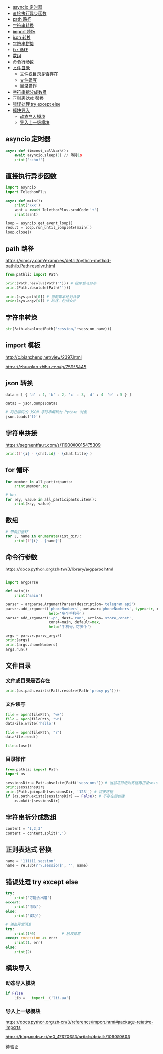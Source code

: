 - [asyncio 定时器](#asyncio-定时器)
- [直接执行异步函数](#直接执行异步函数)
- [path 路径](#path-路径)
- [字符串转换](#字符串转换)
- [import 模板](#import-模板)
- [json 转换](#json-转换)
- [字符串拼接](#字符串拼接)
- [for 循环](#for-循环)
- [数组](#数组)
- [命令行参数](#命令行参数)
- [文件目录](#文件目录)
  - [文件或目录是否存在](#文件或目录是否存在)
  - [文件读写](#文件读写)
  - [目录操作](#目录操作)
- [字符串拆分成数组](#字符串拆分成数组)
- [正则表达式 替换](#正则表达式-替换)
- [错误处理 try except else](#错误处理-try-except-else)
- [模块导入](#模块导入)
  - [动态导入模块](#动态导入模块)
  - [导入上一级模块](#导入上一级模块)

## asyncio 定时器

```py
async def timeout_callback():
    await asyncio.sleep(1) // 等待1s
    print('echo!')
```

## 直接执行异步函数

```py
import asyncio
import TelethonPlus

async def main():
    print('xxx')
    sent = await TelethonPlus.sendCode('+')
    print(sent)

loop = asyncio.get_event_loop()
result = loop.run_until_complete(main())
loop.close()
```

## path 路径

https://vimsky.com/examples/detail/python-method-pathlib.Path.resolve.html

```py
from pathlib import Path

print(Path.resolve(Path(''))) # 程序启动目录
print(Path.absolute(Path('')))

print(sys.path[0]) # 当前脚本绝对目录
print(sys.argv[0]) # 路径，包括文件
```

## 字符串转换

```py
str(Path.absolute(Path('session/'+session_name)))
```

## import 模板

http://c.biancheng.net/view/2397.html

https://zhuanlan.zhihu.com/p/75955445

## json 转换

```py
data = [ { 'a' : 1, 'b' : 2, 'c' : 3, 'd' : 4, 'e' : 5 } ]

data2 = json.dumps(data)

# 将已编码的 JSON 字符串解码为 Python 对象
json.loads('{}')
```

## 字符串拼接

https://segmentfault.com/a/1190000015475309

```py
print(f'{i} - {chat.id} - {chat.title}')
```

## for 循环

```py
for member in all_participants:
    print(member.id)

# key
for key, value in all_participants.item():
    print(key, value)
```

## 数组

```py
# 带索引循环
for i, name in enumerate(list_dir):
    print(f'{i} - {name}')
```

## 命令行参数

https://docs.python.org/zh-tw/3/library/argparse.html

```py

import argparse

def main():
    print('main')

parser = argparse.ArgumentParser(description='telegram api')
parser.add_argument('phoneNumbers', metavar='phoneNumbers', type=str, nargs='+',
                    help='多个手机号')
parser.add_argument('-p', dest='run', action='store_const',
                    const=main, default=max,
                    help='手机号，可多个')

args = parser.parse_args()
print(args)
print(args.phoneNumbers)
args.run()

```

## 文件目录

### 文件或目录是否存在

```py
print(os.path.exists(Path.resolve(Path('proxy.py'))))
```

### 文件读写

```py
file = open(filePath, "w+")
file = open(filePath, "w")
dataFile.write('hello')

file = open(filePath, "r")
dataFile.read()

file.close()
```

### 目录操作

```py
from pathlib import Path
import os

sessionsDir = Path.absolute(Path('sessions')) # 当前项目绝对路径再拼接sessions
print(sessionsDir)
print(Path.joinpath(sessionsDir, '123')) # 拼接路径
if (os.path.exists(sessionsDir) == False): # 不存在则创建
    os.mkdir(sessionsDir)
```

## 字符串拆分成数组

```py
content = '1,2,3'
content = content.split(',')
```

## 正则表达式 替换

```py
name = '111111.session'
name = re.sub(r'\.session$', '', name)
```

## 错误处理 try except else

```py
try:
    print('可能会出错')
except:
    print('错误')
else:
    print('成功')

# 输出异常消息
try:
    print(1/0)            # 触发异常
except Exception as err:
    print(1, err)
else:
    print(2)
```

## 模块导入

### 动态导入模块

```py
if False
    lib = __import__('lib.aa')
```

### 导入上一级模块

https://docs.python.org/zh-cn/3/reference/import.html#package-relative-imports

https://blog.csdn.net/m0_47670683/article/details/108989698

待验证

```py

```
